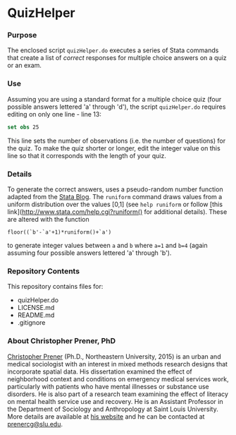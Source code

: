 # QuizHelper

### Purpose
The enclosed script `quizHelper.do` executes a series of Stata commands that create a list of *correct* responses for multiple choice answers on a quiz or an exam.

### Use
Assuming you are using a standard format for a multiple choice quiz (four possible answers lettered 'a' through 'd'), the script `quizHelper.do` requires editing on only one line - line 13:
```Stata
set obs 25
```
This line sets the number of observations (i.e. the number of questions) for the quiz. To make the quiz shorter or longer, edit the integer value on this line so that it corresponds with the length of your quiz.

### Details
To generate the correct answers, uses a pseudo-random number function adapted from the [Stata Blog](http://blog.stata.com/2012/07/18/using-statas-random-number-generators-part-1/). The `runiform` command draws values from a uniform distribution over the values [0,1] (see `help runiform` or follow [this link](http://www.stata.com/help.cgi?runiform() for additional details). These are altered with the function
```
floor((`b'-`a'+1)*runiform()+`a')
```
to generate integer values between `a` and `b` where `a=1` and `b=4` (again assuming four possible answers lettered 'a' through 'b').

### Repository Contents
This repository contains files for:
  - quizHelper.do
  - LICENSE.md
  - README.md
  - .gitignore

### About Christopher Prener, PhD
[Christopher Prener](http://chrisprener.net) (Ph.D., Northeastern University, 2015) is an urban and medical sociologist with an interest in mixed methods research designs that incorporate spatial data. His dissertation examined the effect of neighborhood context and conditions on emergency medical services work, particularly with patients who have mental illnesses or substance use disorders. He is also part of a research team examining the effect of literacy on mental health service use and recovery. He is an Assistant Professor in the Department of Sociology and Anthropology at Saint Louis University. More details are available at [his website](http://www.chrisprener.net) and he can be contacted at [prenercg@slu.edu](mailto:prenercg@slu.edu).

